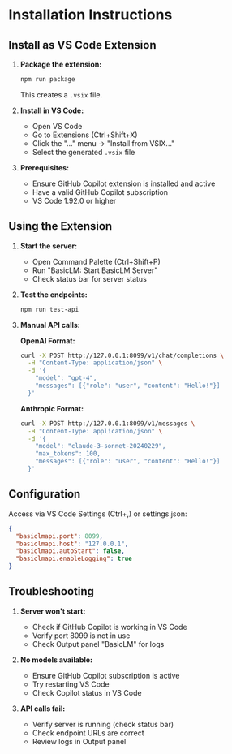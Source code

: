 # Installation Instructions

## Install as VS Code Extension

1. **Package the extension:**
   ```bash
   npm run package
   ```
   This creates a `.vsix` file.

2. **Install in VS Code:**
   - Open VS Code
   - Go to Extensions (Ctrl+Shift+X)
   - Click the "..." menu → "Install from VSIX..."
   - Select the generated `.vsix` file

3. **Prerequisites:**
   - Ensure GitHub Copilot extension is installed and active
   - Have a valid GitHub Copilot subscription
   - VS Code 1.92.0 or higher

## Using the Extension

1. **Start the server:**
   - Open Command Palette (Ctrl+Shift+P)
   - Run "BasicLM: Start BasicLM Server"
   - Check status bar for server status

2. **Test the endpoints:**
   ```bash
   npm run test-api
   ```

3. **Manual API calls:**

   **OpenAI Format:**
   ```bash
   curl -X POST http://127.0.0.1:8099/v1/chat/completions \
     -H "Content-Type: application/json" \
     -d '{
       "model": "gpt-4",
       "messages": [{"role": "user", "content": "Hello!"}]
     }'
   ```

   **Anthropic Format:**
   ```bash
   curl -X POST http://127.0.0.1:8099/v1/messages \
     -H "Content-Type: application/json" \
     -d '{
       "model": "claude-3-sonnet-20240229", 
       "max_tokens": 100,
       "messages": [{"role": "user", "content": "Hello!"}]
     }'
   ```

## Configuration

Access via VS Code Settings (Ctrl+,) or settings.json:

```json
{
  "basiclmapi.port": 8099,
  "basiclmapi.host": "127.0.0.1",
  "basiclmapi.autoStart": false,
  "basiclmapi.enableLogging": true
}
```

## Troubleshooting

1. **Server won't start:**
   - Check if GitHub Copilot is working in VS Code
   - Verify port 8099 is not in use
   - Check Output panel "BasicLM" for logs

2. **No models available:**
   - Ensure GitHub Copilot subscription is active
   - Try restarting VS Code
   - Check Copilot status in VS Code

3. **API calls fail:**
   - Verify server is running (check status bar)
   - Check endpoint URLs are correct
   - Review logs in Output panel